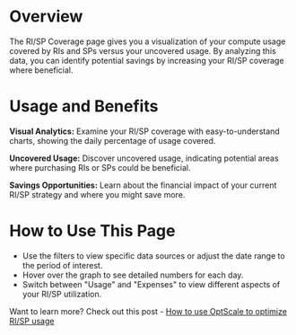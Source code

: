 # Overview
The RI/SP Coverage page gives you a visualization of your compute usage covered by RIs and SPs versus your uncovered usage. By analyzing this data, you can identify potential savings by increasing your RI/SP coverage where beneficial.

# Usage and Benefits
**Visual Analytics:** Examine your RI/SP coverage with easy-to-understand charts, showing the daily percentage of usage covered.

**Uncovered Usage:** Discover uncovered usage, indicating potential areas where purchasing RIs or SPs could be beneficial.

**Savings Opportunities:** Learn about the financial impact of your current RI/SP strategy and where you might save more.

# How to Use This Page
- Use the filters to view specific data sources or adjust the date range to the period of interest.
- Hover over the graph to see detailed numbers for each day.
- Switch between "Usage" and "Expenses" to view different aspects of your RI/SP utilization.

Want to learn more? Check out this post - [How to use OptScale to optimize RI/SP usage](https://hystax.com/how-to-use-optscale-to-optimize-ri-sp-usage-for-ml-ai-teams/)
